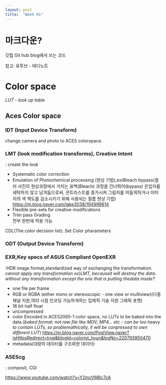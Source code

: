 ```yaml
---
layout: post
title:  "Week 01"
---
```


# 마크다운?

깃헙 Git hub blog에서 쓰는 코드

참고: 유투브 - 테디노트
# Color space  

*LUT - look up table*

## Aces Color space  

### IDT (Input Device Transform)
change camera and photo to ACES colorspace.

### LMT (look modification transforms), Creative Intent
: create the look  
- Systematic color correction 
- Emulation of Photochemical processing (현상 기법),ex)Bleach bypass(컬러 사진의 현상과정에서 거치는 표백(Bleach) 과정을 건너뛰어(bypass) 
은입자를 세탁하지 않고 남겨둠으로써, 콘트라스트를 증가시켜 그림자를 어둡게하거나 이미지의 색 책도를 감소시키기 위해 
사용되는 필름 현상 기법)
https://m.blog.naver.com/lake3038/194999614
- Flexible pre-sets for creative modifications
- Trim pass Grading  
전부 한번에 적용 가능  

CDL(The color decision list): Set Color pharameters 
### ODT (Output Device Transform)  

### EXR,Key specs of ASUS Compliant OpenEXR
:HDR image format,standardized way of exchanging the transformation.
*cannot apply any transformation ex)LMT, becauseit will destroy the data. without any transformation except the one that is putting thedata inside?*
- one file per frame
- RGB or RGBA (either mono or stereoscopic - one view or multiview)(다중 체널 지원,여러 시점 인코딩 가능하게하는 입체적 기술 지원 그래픽 포멧)
- 16 bit half float
- uncompressed
- color Encoded in ACES2065-1 color space, no LUTs to be baked into the data 
(*baked format: not raw file like MOV, MP4... etc - can be too heavy to contain LUTs, so problemathically, it will be conpressed to own different LUT*)
https://m.blog.naver.com/PostView.naver?isHttpsRedirect=true&blogId=colorist_hyun&logNo=220793950470
- metadata(대량의 데이터를 구조화한 데이터)  

### ASEScg
: composit, CGI   

https://www.youtube.com/watch?v=Y2mcVM8c7cA
